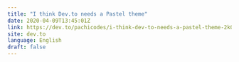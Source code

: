 ```yaml
---
title: "I think Dev.to needs a Pastel theme"
date: 2020-04-09T13:45:01Z
link: https://dev.to/pachicodes/i-think-dev-to-needs-a-pastel-theme-2k0?utm_medium=RSS&utm_source=news.12bit.vn
site: dev.to
language: English
draft: false
---
```

